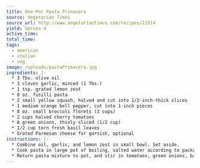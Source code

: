 ```yaml
---
title: One-Pot Pasta Primavera
source: Vegetarian Times
source_url: http://www.vegetariantimes.com/recipes/11514
yield: Serves 4
active_time: 
total_time: 
tags: 
  - american
  - italian
  - veg
image: /uploads/pastaPrimavera.jpg
ingredients: |-
  * 3 Tbs. olive oil 
  * 3 cloves garlic, minced (1 Tbs.) 
  * 1 tsp. grated lemon zest 
  * 8 oz. fusilli pasta 
  * 2 small yellow squash, halved and cut into 1/2-inch-thick slices 
  * 1 medium orange bell pepper, cut into 1-inch pieces 
  * 8 oz. small broccoli florets (3 cups) 
  * 2 cups halved cherry tomatoes 
  * 8 green onions, thinly sliced (1/2 cup) 
  * 1/2 cup torn fresh basil leaves 
  * Grated Parmesan cheese for garnish, optional 
instructions: |-
  * Combine oil, garlic, and lemon zest in small bowl. Set aside. 
  * Cook pasta in large pot of boiling, salted water according to package directions. Add squash and bell pepper 4 minutes before end of cooking time. Add broccoli 3 minutes before end of cooking time. Drain pasta and vegetables, reserving 1/2 cup cooking water. 
  * Return pasta mixture to pot, and stir in tomatoes, green onions, basil, oil mixture, and reserved cooking water. Heat over medium-low heat until tomatoes are hot. Serve with Parmesan cheese, if desired. 
---
```

